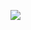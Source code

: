 <img src="https://user-images.githubusercontent.com/93373467/153695086-6af1679f-e90b-4b0e-a557-147e619434c9.gif" align="center"></img>
